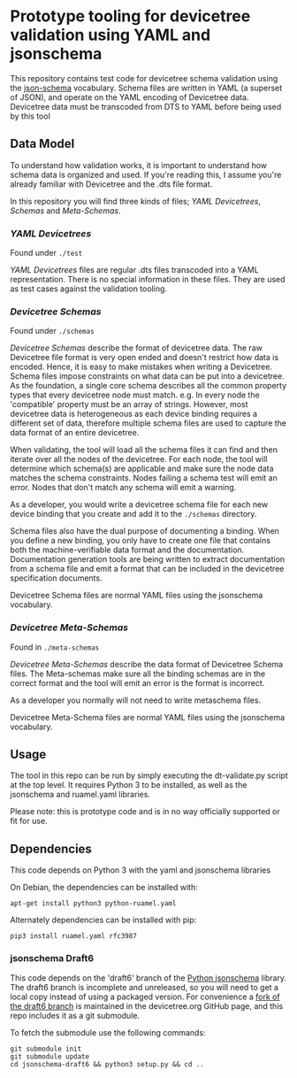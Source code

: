 # Prototype tooling for devicetree validation using YAML and jsonschema

This repository contains test code for devicetree schema validation using the
[json-schema](http://json-schema.org/documentation.html) vocabulary. Schema
files are written in YAML (a superset of JSON), and operate on the YAML
encoding of Devicetree data. Devicetree data must be transcoded from DTS to
YAML before being used by this tool

## Data Model

To understand how validation works, it is important to understand how schema data is organized and used.
If you're reading this, I assume you're already familiar with Devicetree and the .dts file format.

In this repository you will find three kinds of files; *YAML Devicetrees*, *Schemas* and *Meta-Schemas*.

### *YAML Devicetrees*

Found under `./test`

*YAML Devicetrees* files are regular .dts files transcoded into a YAML
representation.
There is no special information in these files.
They are used as test cases against the validation tooling.

### *Devicetree Schemas*

Found under `./schemas`

*Devicetree Schemas* describe the format of devicetree data.
The raw Devicetree file format is very open ended and doesn't restrict how
data is encoded.
Hence, it is easy to make mistakes when writing a Devicetree.
Schema files impose constraints on what data can be put into a devicetree.
As the foundation, a single core schema describes all the common property types
that every devicetree node must match.
e.g. In every node the 'compatible' property must be an array of strings.
However, most devicetree data is heterogeneous as each device binding requires
a different set of data, therefore multiple schema files are used to capture the
data format of an entire devicetree.

When validating, the tool will load all the schema files it can find and then
iterate over all the nodes of the devicetree.
For each node, the tool will determine which schema(s) are applicable and make sure
the node data matches the schema constraints.
Nodes failing a schema test will emit an error.
Nodes that don't match any schema will emit a warning.

As a developer, you would write a devicetree schema file for each new
device binding that you create and add it to the `./schemas` directory.

Schema files also have the dual purpose of documenting a binding.
When you define a new binding, you only have to create one file that contains
both the machine-verifiable data format and the documentation.
Documentation generation tools are being written to extract documentation
from a schema file and emit a format that can be included in the devicetree
specification documents.

Devicetree Schema files are normal YAML files using the jsonschema vocabulary.

### *Devicetree Meta-Schemas*

Found in `./meta-schemas`

*Devicetree Meta-Schemas* describe the data format of Devicetree Schema files.
The Meta-schemas make sure all the binding schemas are in the correct format
and the tool will emit an error is the format is incorrect.

As a developer you normally will not need to write metaschema files.

Devicetree Meta-Schema files are normal YAML files using the jsonschema vocabulary.

## Usage
The tool in this repo can be run by simply executing the dt-validate.py script
at the top level. It requires Python 3 to be installed, as well as the
jsonschema and ruamel.yaml libraries.

Please note: this is prototype code and is in no way officially supported or
fit for use.

## Dependencies
This code depends on Python 3 with the yaml and jsonschema libraries

On Debian, the dependencies can be installed with:

```
apt-get install python3 python-ruamel.yaml
```

Alternately dependencies can be installed with pip:

```
pip3 install ruamel.yaml rfc3987
```

### jsonschema Draft6
This code depends on the 'draft6' branch of the
[Python jsonschema](https://github.com/Julian/jsonschema/tree/draft6)
library.
The draft6 branch is incomplete and unreleased, so you will need to get
a local copy instead of using a packaged version.
For convenience a [fork of the draft6 branch](https://github.com/devicetree-org/jsonschema/tree/draft6)
is maintained in the devicetree.org GitHub page,
and this repo includes it as a git submodule.

To fetch the submodule use the following commands:

```
git submodule init
git submodule update
cd jsonschema-draft6 && python3 setup.py && cd ..
```
